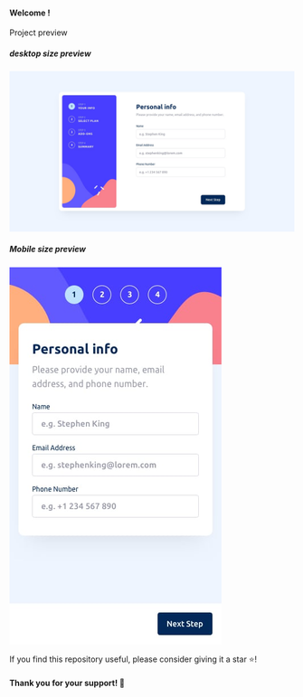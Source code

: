 <h4>Welcome !</h4>

<p>Project preview</p>

<h5>desktop size preview</h5>
<img src="./design/desktop-design-step-1.jpg" alt="desktop size"/>

<h5>Mobile size preview</h5>
<img src="./design/mobile-design-step-1.jpg" alt="mobile size"/>

<p>
If you find this repository useful, please consider giving it a star ⭐️!
</p>

<h4>Thank you for your support! 🙌</h4>
